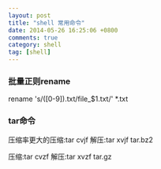 ```yaml
---
layout: post
title: "shell 常用命令"
date: 2014-05-26 16:25:06 +0800
comments: true
category: shell
tag: [shell]
---
```


<h3>批量正则rename</h3>
rename 's/([0-9]).txt/file_$1.txt/' *.txt

<h3>tar命令</h3>

压缩率更大的压缩:tar cvjf  解压:tar xvjf tar.bz2

压缩:tar cvzf 解压:tar xvzf tar.gz

